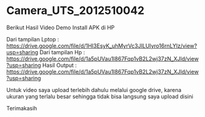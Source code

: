 # Camera_UTS_2012510042

Berikut Hasil Video Demo Install APK di HP

Dari tampilan Lptop : https://drive.google.com/file/d/1HI3EsyK_uhMyrVc3JILUIyro16rnLYlz/view?usp=sharing
Dari tampilan Hp : https://drive.google.com/file/d/1a5pUVau1I867Fqp1vB2L2wj37zN_XJld/view?usp=sharing
Hasil Output : https://drive.google.com/file/d/1a5pUVau1I867Fqp1vB2L2wj37zN_XJld/view?usp=sharing


Untuk video saya upload terlebih dahulu melalui google drive, karena ukuran yang terlalu besar sehingga tidak bisa langsung saya upload disini 

Terimakasih
